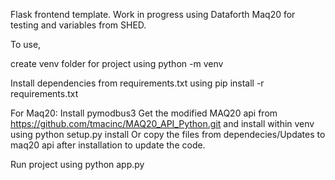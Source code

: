 Flask frontend template. Work in progress using Dataforth Maq20 for testing and variables from SHED.

To use,

create venv folder for project using python -m venv <folder>

Install dependencies from requirements.txt using pip install -r requirements.txt

For Maq20:
Install pymodbus3
Get the modified MAQ20 api from https://github.com/tmacinc/MAQ20_API_Python.git and install within venv using python setup.py install
    Or copy the files from dependecies/Updates to maq20 api after installation to update the code.


Run project using python app.py